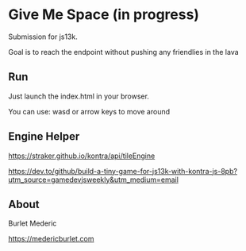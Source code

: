 # Give Me Space (in progress)

Submission for js13k.

Goal is to reach the endpoint without pushing any friendlies in the lava

## Run 

Just launch the index.html in your browser.

You can use: wasd or arrow keys to move around

## Engine Helper

https://straker.github.io/kontra/api/tileEngine

https://dev.to/github/build-a-tiny-game-for-js13k-with-kontra-js-8pb?utm_source=gamedevjsweekly&utm_medium=email

## About

Burlet Mederic

https://medericburlet.com